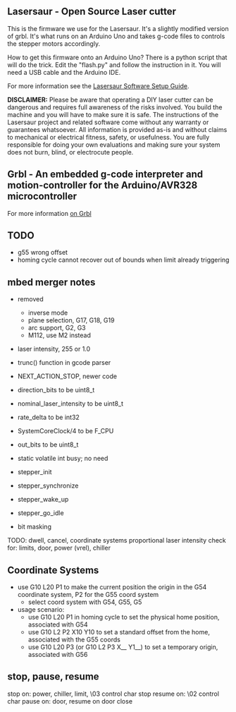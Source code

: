 Lasersaur - Open Source Laser cutter
-------------------------------------

This is the firmware we use for the Lasersaur. It's a slightly
modified version of grbl. It's what runs on an Arduino Uno and takes
g-code files to controls the stepper motors accordingly.

How to get this firmware onto an Arduino Uno? There is a python script
that will do the trick. Edit the "flash.py" and follow the instruction
in it. You will need a USB cable and the Arduino IDE.

For more information see the [Lasersaur Software Setup
Guide](http://www.lasersaur.com/manual/software_setup).

**DISCLAIMER:** Please be aware that operating a DIY laser cutter can
 be dangerous and requires full awareness of the risks involved. You
 build the machine and you will have to make sure it is safe. The
 instructions of the Lasersaur project and related software come
 without any warranty or guarantees whatsoever. All information is
 provided as-is and without claims to mechanical or electrical
 fitness, safety, or usefulness. You are fully responsible for doing
 your own evaluations and making sure your system does not burn,
 blind, or electrocute people.


Grbl - An embedded g-code interpreter and motion-controller for the Arduino/AVR328 microcontroller
--------------

For more information [on Grbl](https://github.com/simen/grbl)


TODO
------

- g55 wrong offset
- homing cycle cannot recover out of bounds when limit already
  triggering

mbed merger notes
------------------

- removed
  - inverse mode
  - plane selection, G17, G18, G19
  - arc support, G2, G3
  - M112, use M2 instead

- laser intensity, 255 or 1.0
- trunc() function in gcode parser
- NEXT_ACTION_STOP, newer code
- direction_bits to be uint8_t
- nominal_laser_intensity to be uint8_t
- rate_delta to be int32
- SystemCoreClock/4 to be F_CPU
- out_bits to be uint8_t
- static volatile int busy; no need
- stepper_init
- stepper_synchronize
- stepper_wake_up
- stepper_go_idle
- bit masking

TODO: dwell, cancel, coordinate systems
      proportional laser intensity
      check for: limits, door, power (vrel), chiller


Coordinate Systems
------------------

- use G10 L20 P1 to make the current position the origin in the G54
  coordinate system, P2 for the G55 coord system
  - select coord system with G54, G55, G5
- usage scenario:
  - use G10 L20 P1 in homing cycle to set the physical home position,
    associated with G54
  - use G10 L2 P2 X10 Y10 to set a standard offset from the home,
    associated with the G55 coords
  - use G10 L20 P3 (or G10 L2 P3 X__ Y1__) to set a temporary origin,
    associated with G56

stop, pause, resume
--------------------
stop on: power, chiller, limit, \03 control char
stop resume on: \02 control char
pause on: door, resume on door close
